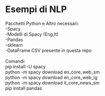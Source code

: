 # Esempi di NLP
Pacchetti Python e Altro necessari:<br>
-Spacy<br>
-Modelli di Spacy (Eng,It)<br>
-Pandas<br>
-sklearn<br>
-DataFrame CSV presente in questa repo<br>
<br>
Comandi:<br>
pip install -U spacy<br>
python -m spacy download en_core_web_sm<br>
python -m spacy download en_core_web_lg<br>
python -m spacy download it_core_news_sm<br>
pip install pandas<br>
